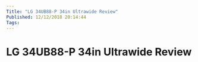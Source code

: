 ```yaml
---
Title: "LG 34UB88-P 34in Ultrawide Review"
Published: 12/12/2018 20:14:44
Tags: 
---
```

# LG 34UB88-P 34in Ultrawide Review

